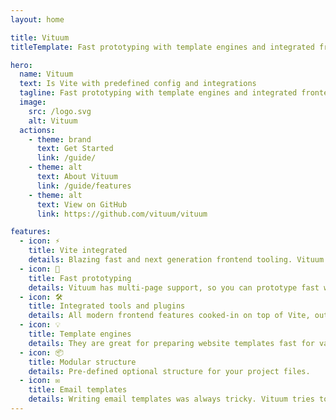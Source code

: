 ```yaml
---
layout: home

title: Vituum
titleTemplate: Fast prototyping with template engines and integrated frontend tools

hero:
  name: Vituum
  text: Is Vite with predefined config and integrations
  tagline: Fast prototyping with template engines and integrated frontend tools
  image:
    src: /logo.svg
    alt: Vituum
  actions:
    - theme: brand
      text: Get Started
      link: /guide/
    - theme: alt
      text: About Vituum
      link: /guide/features
    - theme: alt
      text: View on GitHub
      link: https://github.com/vituum/vituum

features:
  - icon: ⚡️
    title: Vite integrated
    details: Blazing fast and next generation frontend tooling. Vituum is wrapper around Vite.
  - icon: 🚀️️
    title: Fast prototyping
    details: Vituum has multi-page support, so you can prototype fast with various templates.
  - icon: 🛠️
    title: Integrated tools and plugins
    details: All modern frontend features cooked-in on top of Vite, out of the box and ready to go.
  - icon: 💡
    title: Template engines
    details: They are great for preparing website templates fast for various backend integrations.
  - icon: 📦
    title: Modular structure
    details: Pre-defined optional structure for your project files.
  - icon: ✉️ 
    title: Email templates
    details: Writing email templates was always tricky. Vituum tries to make it easier for you.
---
```

